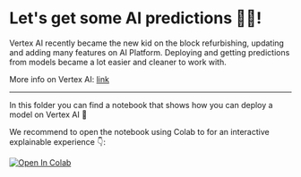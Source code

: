 # Let's get some AI predictions 🧙‍♂️!

Vertex AI recently became the new kid on the block refurbishing, updating and adding many
features on AI Platform. Deploying and getting predictions from models became a lot
easier and cleaner to work with. 

More info on Vertex AI: [link](https://cloud.google.com/vertex-ai)

---

In this folder you can find a notebook that shows
how you can deploy a model on Vertex AI 🥳

We recommend to open the notebook using Colab to for an interactive explainable experience 👇:

[![Open In Colab](https://colab.research.google.com/assets/colab-badge.svg)](https://colab.research.google.com/github/ml6team/quick-tips/blob/main/mlip/2021_06_09_vertex_ai_predictions/deploy_model_vertexai.ipynb)
